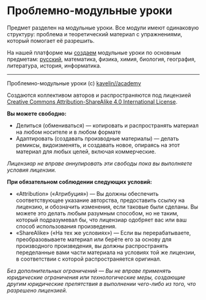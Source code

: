 # Проблемно-модульные уроки

Предмет разделен на модульные уроки. Все модули имеют одинаковую структуру: проблема и теоретический материал с упражнениями, который помогает её разрешить.

На нашей платформе мы [создаем](http://kavelin.academy/contribute/) модульные уроки по основным предметам: [русский](https://lessons.kavelin.academy/ru/russian-language/), математика, физика, химия, биология, география, литература, история, информатика.

----

Проблемно-модульные уроки (c) [kavelin//academy](http://kavelin.academy)

Создаются коллективом авторов и распространяются под лицензией
[Creative Commons Attribution-ShareAlike 4.0 International License](http://creativecommons.org/licenses/by-sa/4.0/).

**Вы можете свободно:**

* Делиться (обмениваться) — копировать и распространять материал на любом носителе и в любом формате
* Адаптировать (создавать производные материалы) — делать ремиксы, видоизменять, и создавать новое, опираясь на этот материал для любых целей, включая коммерческие.

*Лицензиар не вправе аннулировать эти свободы пока вы выполняете условия лицензии.*

**При обязательном соблюдении следующих условий:**

* «Attribution» («Атрибуция») — Вы должны обеспечить соответствующее указание авторства, предоставить ссылку на лицензию, и обозначить изменения, если таковые были сделаны. Вы можете это делать любым разумным способом, но не таким, который подразумевал бы, что лицензиар одобряет вас или ваш способ использования произведения.
* «ShareAlike» («На тех же условиях») — Если вы перерабатываете, преобразовываете материал или берёте его за основу для производного произведения, вы должны распространять переделанные вами части материала на условиях той же лицензии, в соответствии с которой распространяется оригинал.

*Без дополнительных ограничений — Вы не вправе применять юридические ограничения или технологические меры, создающие другим юридические препятствия в выполнении чего-либо из того, что разрешено лицензией.*


